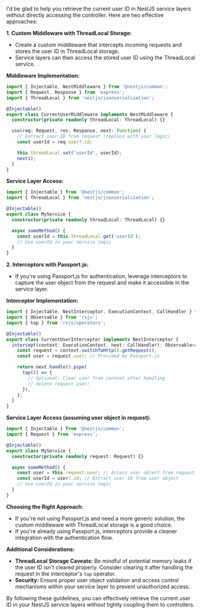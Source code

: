 I'd be glad to help you retrieve the current user ID in NestJS service layers without directly accessing the controller. Here are two effective approaches:

**1. Custom Middleware with ThreadLocal Storage:**

- Create a custom middleware that intercepts incoming requests and stores the user ID in ThreadLocal storage.
- Service layers can then access the stored user ID using the ThreadLocal service.

**Middleware Implementation:**

```typescript
import { Injectable, NestMiddleware } from '@nestjs/common';
import { Request, Response } from 'express';
import { ThreadLocal } from 'nestjs/jsonserialization';

@Injectable()
export class CurrentUserMiddleware implements NestMiddleware {
  constructor(private readonly threadLocal: ThreadLocal) {}

  use(req: Request, res: Response, next: Function) {
    // Extract user ID from request (replace with your logic)
    const userId = req.user?.id;

    this.threadLocal.set('userId', userId);
    next();
  }
}
```

**Service Layer Access:**

```typescript
import { Injectable } from '@nestjs/common';
import { ThreadLocal } from 'nestjs/jsonserialization';

@Injectable()
export class MyService {
  constructor(private readonly threadLocal: ThreadLocal) {}

  async someMethod() {
    const userId = this.threadLocal.get('userId');
    // Use userId in your service logic
  }
}
```

**2. Interceptors with Passport.js:**

- If you're using Passport.js for authentication, leverage interceptors to capture the user object from the request and make it accessible in the service layer.

**Interceptor Implementation:**

```typescript
import { Injectable, NestInterceptor, ExecutionContext, CallHandler } from '@nestjs/common';
import { Observable } from 'rxjs';
import { tap } from 'rxjs/operators';

@Injectable()
export class CurrentUserInterceptor implements NestInterceptor {
  intercept(context: ExecutionContext, next: CallHandler): Observable<any> {
    const request = context.switchToHttp().getRequest();
    const user = request.user; // Provided by Passport.js

    return next.handle().pipe(
      tap(() => {
        // Optional: Clear user from context after handling
        // delete request.user;
      }),
    );
  }
}
```

**Service Layer Access (assuming user object in request):**

```typescript
import { Injectable } from '@nestjs/common';
import { Request } from 'express';

@Injectable()
export class MyService {
  constructor(private readonly request: Request) {}

  async someMethod() {
    const user = this.request.user; // Access user object from request
    const userId = user?.id; // Extract user ID from user object
    // Use userId in your service logic
  }
}
```

**Choosing the Right Approach:**

- If you're not using Passport.js and need a more generic solution, the custom middleware with ThreadLocal storage is a good choice.
- If you're already using Passport.js, interceptors provide a cleaner integration with the authentication flow.

**Additional Considerations:**

- **ThreadLocal Storage Caveats:** Be mindful of potential memory leaks if the user ID isn't cleared properly. Consider clearing it after handling the request in the interceptor's `tap` operator.
- **Security:** Ensure proper user object validation and access control mechanisms within your service layer to prevent unauthorized access.

By following these guidelines, you can effectively retrieve the current user ID in your NestJS service layers without tightly coupling them to controllers.
